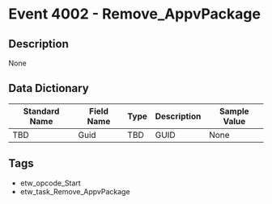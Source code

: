 # Event 4002 - Remove_AppvPackage

## Description
None

## Data Dictionary
|Standard Name|Field Name|Type|Description|Sample Value|
|---|---|---|---|---|
|TBD|Guid|TBD|GUID|None|None|

## Tags
* etw_opcode_Start
* etw_task_Remove_AppvPackage